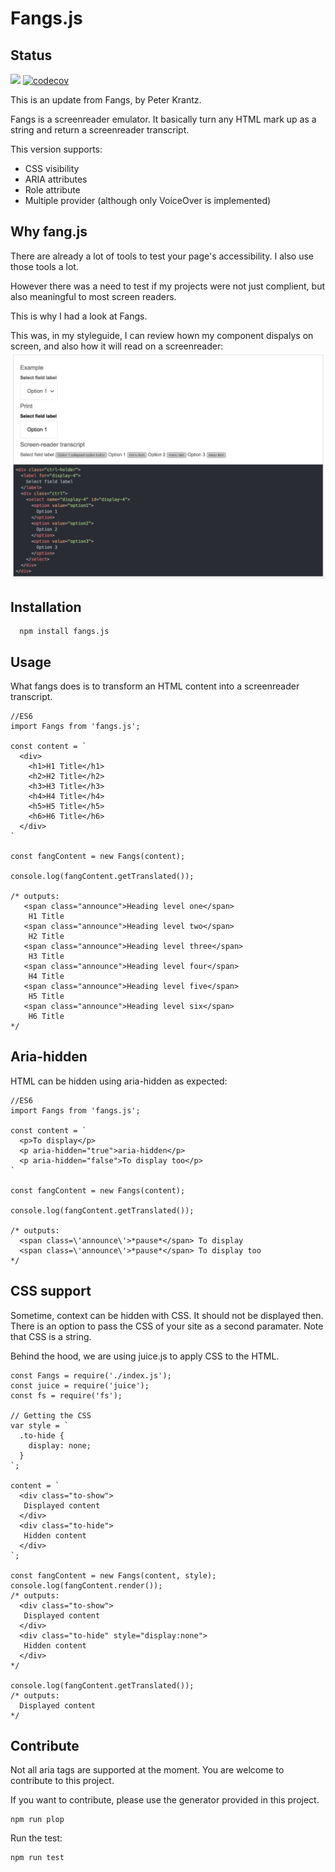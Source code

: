 # Fangs.js

## Status

![](https://github.com/vytch/fangsjs/workflows/CI/badge.svg?branch=develop&event=push)
[![codecov](https://codecov.io/gh/vytch/fangsjs/branch/master/graph/badge.svg?token=FT4OZCI8IJ)](https://codecov.io/gh/vytch/fangsjs)

This is an update from Fangs, by Peter Krantz.

Fangs is a screenreader emulator. It basically turn any HTML mark up as a string and return a screenreader transcript.

This version supports:

- CSS visibility
- ARIA attributes
- Role attribute
- Multiple provider (although only VoiceOver is implemented)

## Why fang.js

There are already a lot of tools to test your page's accessibility. I also use those tools a lot.

However there was a need to test if my projects were not just complient, but also meaningful to most screen readers.

This is why I had a look at Fangs.

This was, in my styleguide, I can review hown my component dispalys on screen, and also how it will read on a screenreader: ![Styleguide](/assets/screenshot.png?raw=true "Screenshot of a styleguide")

## Installation

```
  npm install fangs.js
```

## Usage

What fangs does is to transform an HTML content into a screenreader transcript.

```
//ES6
import Fangs from 'fangs.js';

const content = `
  <div>
    <h1>H1 Title</h1>
    <h2>H2 Title</h2>
    <h3>H3 Title</h3>
    <h4>H4 Title</h4>
    <h5>H5 Title</h5>
    <h6>H6 Title</h6>
  </div>
`

const fangContent = new Fangs(content);

console.log(fangContent.getTranslated());

/* outputs:
   <span class="announce">Heading level one</span>   
    H1 Title
   <span class="announce">Heading level two</span>   
    H2 Title
   <span class="announce">Heading level three</span>   
    H3 Title
   <span class="announce">Heading level four</span>   
    H4 Title
   <span class="announce">Heading level five</span>   
    H5 Title
   <span class="announce">Heading level six</span>   
    H6 Title
*/
```

## Aria-hidden

HTML can be hidden using aria-hidden as expected:

```
//ES6
import Fangs from 'fangs.js';

const content = `
  <p>To display</p>
  <p aria-hidden="true">aria-hidden</p>
  <p aria-hidden="false">To display too</p>
`

const fangContent = new Fangs(content);

console.log(fangContent.getTranslated());

/* outputs:
  <span class=\'announce\'>*pause*</span> To display
  <span class=\'announce\'>*pause*</span> To display too
*/
```

## CSS support

Sometime, context can be hidden with CSS. It should not be displayed then. There is an option to pass the CSS of your site as a second paramater. Note that CSS is a string.

Behind the hood, we are using juice.js to apply CSS to the HTML.

```
const Fangs = require('./index.js');
const juice = require('juice');
const fs = require('fs');

// Getting the CSS
var style = `
  .to-hide {
    display: none;
  }
`;

content = `
  <div class="to-show">
   Displayed content
  </div>
  <div class="to-hide">
   Hidden content
  </div>
`;

const fangContent = new Fangs(content, style);
console.log(fangContent.render());
/* outputs:
  <div class="to-show">
   Displayed content
  </div>
  <div class="to-hide" style="display:none">
   Hidden content
  </div>
*/

console.log(fangContent.getTranslated());
/* outputs:
  Displayed content
*/
```

## Contribute

Not all aria tags are supported at the moment. You are welcome to contribute to this project.

If you want to contribute, please use the generator provided in this project.

```
npm run plop
```

Run the test:

```
npm run test
```
